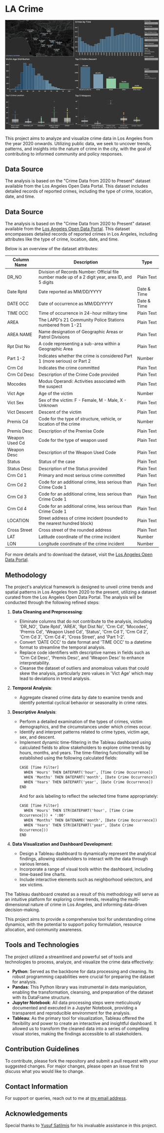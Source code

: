 # LA Crime

![Dashboard](assets/la-dashboard.png)

This project aims to analyze and visualize crime data in Los Angeles from the year 2020 onwards. Utilizing public data, we seek to uncover trends, patterns, and insights into the nature of crime in the city, with the goal of contributing to informed community and policy responses.

## Data Source
The analysis is based on the "Crime Data from 2020 to Present" dataset available from the Los Angeles Open Data Portal. This dataset includes detailed records of reported crimes, including the type of crime, location, date, and time.

## Data Source

The analysis is based on the "Crime Data from 2020 to Present" dataset available from the [Los Angeles Open Data Portal](https://data.lacity.org/). This dataset encompasses detailed records of reported crimes in Los Angeles, including attributes like the type of crime, location, date, and time.

Below is an overview of the dataset attributes:

| Column Name   | Description | Type |
|---------------|-------------|------|
| DR_NO         | Division of Records Number: Official file number made up of a 2 digit year, area ID, and 5 digits | Plain Text |
| Date Rptd     | Date reported as MM/DD/YYYY | Date & Time |
| DATE OCC      | Date of occurrence as MM/DD/YYYY | Date & Time |
| TIME OCC      | Time of occurrence in 24-hour military time | Plain Text |
| AREA          | The LAPD's 21 Community Police Stations numbered from 1-21 | Plain Text |
| AREA NAME     | Name designation of Geographic Areas or Patrol Divisions | Plain Text |
| Rpt Dist No   | A code representing a sub-area within a Geographic Area | Plain Text |
| Part 1-2      | Indicates whether the crime is considered Part 1 (more serious) or Part 2 | Number |
| Crm Cd        | Indicates the crime committed | Plain Text |
| Crm Cd Desc   | Description of the Crime Code provided | Plain Text |
| Mocodes       | Modus Operandi: Activities associated with the suspect | Plain Text |
| Vict Age      | Age of the victim | Number |
| Vict Sex      | Sex of the victim: F - Female, M - Male, X - Unknown | Plain Text |
| Vict Descent  | Descent of the victim | Plain Text |
| Premis Cd     | Code for the type of structure, vehicle, or location of the crime | Number |
| Premis Desc   | Description of the Premise Code | Plain Text |
| Weapon Used Cd| Code for the type of weapon used | Plain Text |
| Weapon Desc   | Description of the Weapon Used Code | Plain Text |
| Status        | Status of the case | Plain Text |
| Status Desc   | Description of the Status provided | Plain Text |
| Crm Cd 1      | Primary and most serious crime committed | Plain Text |
| Crm Cd 2      | Code for an additional crime, less serious than Crime Code 1 | Plain Text |
| Crm Cd 3      | Code for an additional crime, less serious than Crime Code 1 | Plain Text |
| Crm Cd 4      | Code for an additional crime, less serious than Crime Code 1 | Plain Text |
| LOCATION      | Street address of crime incident (rounded to the nearest hundred block) | Plain Text |
| Cross Street  | Cross street of the rounded address | Plain Text |
| LAT           | Latitude coordinate of the crime incident | Number |
| LON           | Longitude coordinate of the crime incident | Number |

For more details and to download the dataset, visit the [Los Angeles Open Data Portal](https://data.lacity.org/A-Safe-City/Crime-Data-from-2020-to-Present/kpu4-3xbg).

## Methodology

The project's analytical framework is designed to unveil crime trends and spatial patterns in Los Angeles from 2020 to the present, utilizing a dataset curated from the Los Angeles Open Data Portal. The analysis will be conducted through the following refined steps:

1. **Data Cleaning and Preprocessing**:
   - Eliminate columns that do not contribute to the analysis, including 'DR_NO', 'Date Rptd', 'AREA', 'Rpt Dist No', 'Crm Cd', 'Mocodes', 'Premis Cd', 'Weapon Used Cd', 'Status', 'Crm Cd 1', 'Crm Cd 2', 'Crm Cd 3', 'Crm Cd 4', 'Cross Street', and 'Part 1-2'.
   - Convert 'DATE OCC' to date format and 'TIME OCC' to a datetime format to streamline the temporal analysis.
   - Replace code identifiers with descriptive names in fields such as 'Crm Cd Desc', 'Premis Desc', and 'Weapon Desc' to enhance interpretability.
   - Cleanse the dataset of outliers and anomalous values that could skew the analysis, particularly zero values in 'Vict Age' which may lead to deviations in trend analysis.

2. **Temporal Analysis**:
   - Aggregate cleaned crime data by date to examine trends and identify potential cyclical behavior or seasonality in crime rates.

3. **Descriptive Analysis**:
   - Perform a detailed examination of the types of crimes, victim demographics, and the circumstances under which crimes occur.
   - Identify and interpret patterns related to crime types, victim age, sex, and descent.
   - Implement dynamic time-filtering in the Tableau dashboard using calculated fields to allow stakeholders to explore crime trends by hours, months, and years. The time-filtering functionality will be established using the following calculated fields:
     ```tableau
     CASE [Time Filter]
       WHEN 'Hours' THEN DATEPART('hour', [Time Crime Occurrence])
       WHEN 'Months' THEN DATEPART('month', [Date Crime Occurrence])
       WHEN 'Years' THEN DATEPART('year', [Date Crime Occurrence])
     END
     ```
     And for axis labeling to reflect the selected time frame appropriately:
     ```tableau
     CASE [Time Filter]
       WHEN 'Hours' THEN STR(DATEPART('hour', [Time Crime Occurrence])) + ':00'
       WHEN 'Months' THEN DATENAME('month', [Date Crime Occurrence])
       WHEN 'Years' THEN STR(DATEPART('year', [Date Crime Occurrence]))
     END
     ```

4. **Data Visualization and Dashboard Development**:
   - Design a Tableau dashboard to dynamically represent the analytical findings, allowing stakeholders to interact with the data through various lenses.
   - Incorporate a range of visual tools within the dashboard, including time-based line charts.
   - Include interactive elements such as neighborhood selectors, and sex victims.

The Tableau dashboard created as a result of this methodology will serve as an intuitive platform for exploring crime trends, revealing the multi-dimensional nature of crime in Los Angeles, and informing data-driven decision-making.

This project aims to provide a comprehensive tool for understanding crime dynamics, with the potential to support policy formulation, resource allocation, and community awareness.

## Tools and Technologies

The project utilized a streamlined and powerful set of tools and technologies to process, analyze, and visualize the crime data effectively:

- **Python**: Served as the backbone for data processing and cleaning. Its robust programming capabilities were crucial for preparing the dataset for analysis.
- **Pandas**: This Python library was instrumental in data manipulation, enabling the transformation, cleansing, and preparation of the dataset with its DataFrame structure.
- **Jupyter Notebook**: All data processing steps were meticulously documented and executed in a Jupyter Notebook, providing a transparent and reproducible environment for the analysis.
- **Tableau**: As the primary tool for visualization, Tableau offered the flexibility and power to create an interactive and insightful dashboard. It allowed us to transform the cleaned data into a series of compelling visual stories, making the findings accessible to all stakeholders.

## Contribution Guidelines
To contribute, please fork the repository and submit a pull request with your suggested changes. For major changes, please open an issue first to discuss what you would like to change.

## Contact Information
For support or queries, reach out to me at [my email address](mailto:albertevieites@gmail.com).

## Acknowledgements
Special thanks to [Yusuf Satilmis](https://github.com/yusufsjustit) for his invaluable assistance in this project.